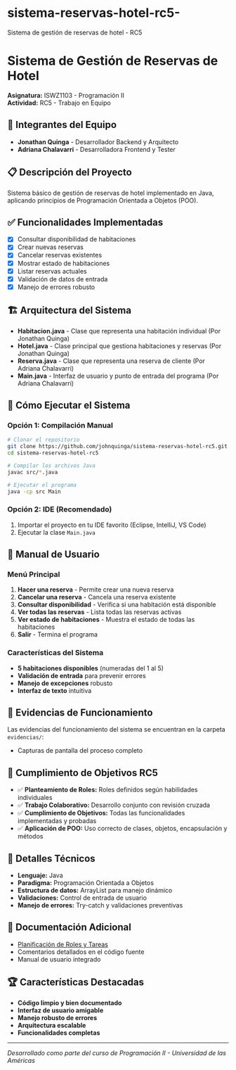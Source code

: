 # sistema-reservas-hotel-rc5-
Sistema de gestión de reservas de hotel - RC5
# Sistema de Gestión de Reservas de Hotel

**Asignatura:** ISWZ1103 - Programación II  
**Actividad:** RC5 - Trabajo en Equipo  

## 👥 Integrantes del Equipo
- **Jonathan Quinga** - Desarrollador Backend y Arquitecto
- **Adriana Chalavarri** - Desarrolladora Frontend y Tester

## 📋 Descripción del Proyecto
Sistema básico de gestión de reservas de hotel implementado en Java, aplicando principios de Programación Orientada a Objetos (POO).

## ✅ Funcionalidades Implementadas
- [x] Consultar disponibilidad de habitaciones
- [x] Crear nuevas reservas
- [x] Cancelar reservas existentes
- [x] Mostrar estado de habitaciones
- [x] Listar reservas actuales
- [x] Validación de datos de entrada
- [x] Manejo de errores robusto

## 🏗️ Arquitectura del Sistema
- **Habitacion.java** - Clase que representa una habitación individual (Por Jonathan Quinga)
- **Hotel.java** - Clase principal que gestiona habitaciones y reservas (Por Jonathan Quinga)
- **Reserva.java** - Clase que representa una reserva de cliente (Por Adriana Chalavarri)
- **Main.java** - Interfaz de usuario y punto de entrada del programa (Por Adriana Chalavarri)

## 🚀 Cómo Ejecutar el Sistema

### Opción 1: Compilación Manual
```bash
# Clonar el repositorio
git clone https://github.com/johnquinga/sistema-reservas-hotel-rc5.git
cd sistema-reservas-hotel-rc5

# Compilar los archivos Java
javac src/*.java

# Ejecutar el programa
java -cp src Main
```

### Opción 2: IDE (Recomendado)
1. Importar el proyecto en tu IDE favorito (Eclipse, IntelliJ, VS Code)
2. Ejecutar la clase `Main.java`

## 📖 Manual de Usuario

### Menú Principal
1. **Hacer una reserva** - Permite crear una nueva reserva
2. **Cancelar una reserva** - Cancela una reserva existente
3. **Consultar disponibilidad** - Verifica si una habitación está disponible
4. **Ver todas las reservas** - Lista todas las reservas activas
5. **Ver estado de habitaciones** - Muestra el estado de todas las habitaciones
6. **Salir** - Termina el programa

### Características del Sistema
- **5 habitaciones disponibles** (numeradas del 1 al 5)
- **Validación de entrada** para prevenir errores
- **Manejo de excepciones** robusto
- **Interfaz de texto** intuitiva

## 📸 Evidencias de Funcionamiento
Las evidencias del funcionamiento del sistema se encuentran en la carpeta `evidencias/`:
- Capturas de pantalla del proceso completo

## 🎯 Cumplimiento de Objetivos RC5
- ✅ **Planteamiento de Roles:** Roles definidos según habilidades individuales
- ✅ **Trabajo Colaborativo:** Desarrollo conjunto con revisión cruzada
- ✅ **Cumplimiento de Objetivos:** Todas las funcionalidades implementadas y probadas
- ✅ **Aplicación de POO:** Uso correcto de clases, objetos, encapsulación y métodos

## 🔧 Detalles Técnicos
- **Lenguaje:** Java
- **Paradigma:** Programación Orientada a Objetos
- **Estructura de datos:** ArrayList para manejo dinámico
- **Validaciones:** Control de entrada de usuario
- **Manejo de errores:** Try-catch y validaciones preventivas

## 📝 Documentación Adicional
- [Planificación de Roles y Tareas](docs/Planificacion_Roles_Tareas.md)
- Comentarios detallados en el código fuente
- Manual de usuario integrado

## 🏆 Características Destacadas
- **Código limpio y bien documentado**
- **Interfaz de usuario amigable**
- **Manejo robusto de errores**
- **Arquitectura escalable**
- **Funcionalidades completas**

---
*Desarrollado como parte del curso de Programación II - Universidad de las Américas*
